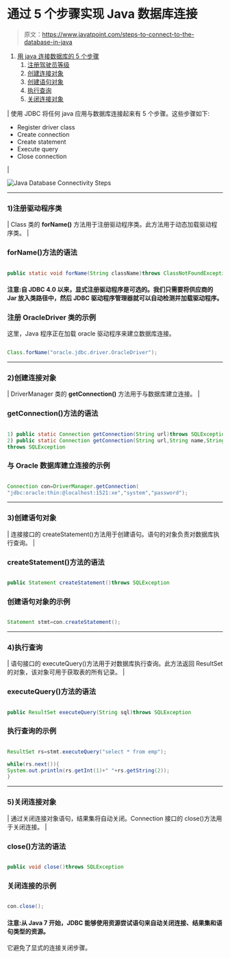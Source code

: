 # 通过 5 个步骤实现 Java 数据库连接

> 原文：<https://www.javatpoint.com/steps-to-connect-to-the-database-in-java>

1.  [用 java 连接数据库的 5 个步骤](#)
    1.  [注册驾驶员等级](#step1)
    2.  [创建连接对象](#step2)
    3.  [创建语句对象](#step3)
    4.  [执行查询](#step4)
    5.  [关闭连接对象](#step5)

| 使用 JDBC 将任何 java 应用与数据库连接起来有 5 个步骤。这些步骤如下:

*   Register driver class
*   Create connection
*   Create statement
*   Execute query
*   Close connection

 |

![Java Database Connectivity Steps](../img/262b85085b2ed11c770a43bd58baeba0.png)

* * *

### 1)注册驱动程序类

| Class 类的 **forName()** 方法用于注册驱动程序类。此方法用于动态加载驱动程序类。 |

### forName()方法的语法

```java

public static void forName(String className)throws ClassNotFoundException

```

#### 注意:自 JDBC 4.0 以来，显式注册驱动程序是可选的。我们只需要将供应商的 Jar 放入类路径中，然后 JDBC 驱动程序管理器就可以自动检测并加载驱动程序。

### 注册 OracleDriver 类的示例

这里，Java 程序正在加载 oracle 驱动程序来建立数据库连接。

```java

Class.forName("oracle.jdbc.driver.OracleDriver");

```

* * *

### 2)创建连接对象

| DriverManager 类的 **getConnection()** 方法用于与数据库建立连接。 |

### getConnection()方法的语法

```java

1) public static Connection getConnection(String url)throws SQLException
2) public static Connection getConnection(String url,String name,String password)
throws SQLException

```

### 与 Oracle 数据库建立连接的示例

```java

Connection con=DriverManager.getConnection(
"jdbc:oracle:thin:@localhost:1521:xe","system","password");

```

* * *

### 3)创建语句对象

| 连接接口的 createStatement()方法用于创建语句。语句的对象负责对数据库执行查询。 |

### createStatement()方法的语法

```java

public Statement createStatement()throws SQLException

```

### 创建语句对象的示例

```java

Statement stmt=con.createStatement();

```

* * *

### 4)执行查询

| 语句接口的 executeQuery()方法用于对数据库执行查询。此方法返回 ResultSet 的对象，该对象可用于获取表的所有记录。 |

### executeQuery()方法的语法

```java

public ResultSet executeQuery(String sql)throws SQLException

```

### 执行查询的示例

```java

ResultSet rs=stmt.executeQuery("select * from emp");

while(rs.next()){
System.out.println(rs.getInt(1)+" "+rs.getString(2));
}

```

* * *

### 5)关闭连接对象

| 通过关闭连接对象语句，结果集将自动关闭。Connection 接口的 close()方法用于关闭连接。 |

### close()方法的语法

```java

public void close()throws SQLException

```

### 关闭连接的示例

```java

con.close();

```

#### 注意:从 Java 7 开始，JDBC 能够使用资源尝试语句来自动关闭连接、结果集和语句类型的资源。

它避免了显式的连接关闭步骤。